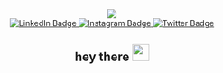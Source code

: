 <div id="header" align="center">
  <img src="https://media.giphy.com/media/RbDKaczqWovIugyJmW/giphy.gif"/>
</div>

<div id="badges" align="center">
  <a href="https://www.linkedin.com/in/achyut-tiwari-aa3650225/">
    <img src="https://img.shields.io/badge/LinkedIn-blue?style=for-the-badge&logo=linkedin&logoColor=white" alt="LinkedIn Badge"/>
  </a>
  <a href="https://instagram.com/hitman_ach?igshid=NmQ2ZmYxZjA=">
    <img src="https://img.shields.io/badge/Instagram-red?style=for-the-badge&logo=instagram&logoColor=white" alt="Instagram Badge"/>
  </a>
  <a href="https://twitter.com/achyut_tiwari20?t=_2mPioIt97PdT8YkB6uvZQ&s=08">
    <img src="https://img.shields.io/badge/Twitter-blue?style=for-the-badge&logo=twitter&logoColor=white" alt="Twitter Badge"/>
  </a>
</div>

<div id="badges" align="center">
<img src="https://komarev.com/ghpvc/?username=Achyut22&style=flat-square&color=blue" alt=""/>
</div>
<h2 align="center">
  hey there
  <img src="https://media.giphy.com/media/hvRJCLFzcasrR4ia7z/giphy.gif" width="30px"/>
</h2>

<!--
**Achyut22/Achyut22** is a ✨ _special_ ✨ repository because its `README.md` (this file) appears on your GitHub profile.

---

### :man_technologist: About Me :
- :telescope: I’m currently working on data science projects with Python
- :seedling: I’m currently learning DSA , Predictive analysis , AI applications
- 👯 I’m looking to collaborate on data-driven projects and open-source contributions
- 🤔 I’m looking for help with Python , Data structures
- 💬 Ask me about any data science related queries
- :mailbox: How to reach me: 
      email: achyuttiwari22@gmail.com
      linkedin : https://www.linkedin.com/in/achyut-tiwari-aa3650225/
- 😄 Pronouns: he/him
- ⚡ Fun fact: I'm a gym freak and have an equal passion for lifting weights and coding. I believe just like how we train our bodies, we should also train our minds to be stronger every day
